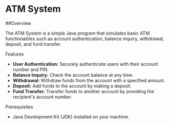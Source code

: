 # ATM System

##Overview

The ATM System is a simple Java program that simulates basic ATM functionalities such as account authentication, balance inquiry, withdrawal, deposit, and fund transfer.

Features

- **User Authentication:** Securely authenticate users with their account number and PIN.
- **Balance Inquiry:** Check the account balance at any time.
- **Withdrawal:** Withdraw funds from the account with a specified amount.
- **Deposit:** Add funds to the account by making a deposit.
- **Fund Transfer:** Transfer funds to another account by providing the recipient's account number.

Prerequisites

- Java Development Kit (JDK) installed on your machine.


